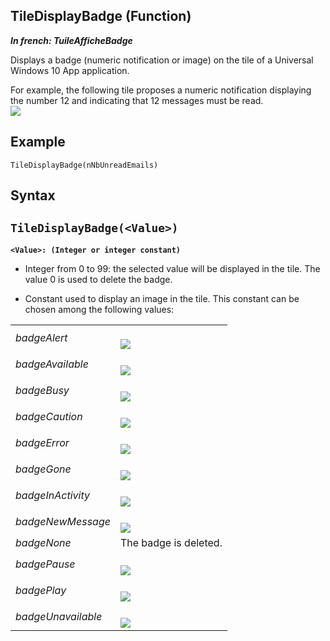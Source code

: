 
## TileDisplayBadge (Function)

***In french: TuileAfficheBadge***



<a name="XUse"></a>
<a name="Use"></a>
<a name="description"></a>
Displays a badge (numeric notification or image) on the tile of a Universal Windows 10 App application. 

For example, the following tile proposes a numeric notification displaying the number 12 and indicating that 12 messages must be read. 
<br>![](https://doc.pcsoft.fr/en-US/images/image.awp?langid=3&name=BadgeAffiche.gif)



<a name="Example1"></a>
<a name="sample_code"></a>

## Example


```wl
TileDisplayBadge(nNbUnreadEmails)
```

<a name="XSYNTAX"></a>

## Syntax
<a name="SYNTAX1"></a>

`TileDisplayBadge(<Value>)`
---

**`<Value>: (Integer or integer constant)`**



- Integer from 0 to 99: the selected value will be displayed in the tile.  The value 0 is used to delete the badge. 

- Constant used to display an image in the tile. This constant can be chosen among the following values: 
	


|   |   |
| --- | --- |
| *badgeAlert* | <br>![](https://doc.pcsoft.fr/en-US/images/image.awp?langid=3&name=badge_Alerte.gif)<br> |
| *badgeAvailable* | <br>![](https://doc.pcsoft.fr/en-US/images/image.awp?langid=3&name=badge_disponible.gif)<br> |
| *badgeBusy* | <br>![](https://doc.pcsoft.fr/en-US/images/image.awp?langid=3&name=badge_Occupe.gif)<br> |
| *badgeCaution* | <br>![](https://doc.pcsoft.fr/en-US/images/image.awp?langid=3&name=Badge_Attention.gif)<br> |
| *badgeError* | <br>![](https://doc.pcsoft.fr/en-US/images/image.awp?langid=3&name=Badge_Erreur.gif)<br> |
| *badgeGone* | <br>![](https://doc.pcsoft.fr/en-US/images/image.awp?langid=3&name=badge_Parti.gif)<br> |
| *badgeInActivity* | <br>![](https://doc.pcsoft.fr/en-US/images/image.awp?langid=3&name=Badge_EnActivite.gif)<br> |
| *badgeNewMessage* | <br>![](https://doc.pcsoft.fr/en-US/images/image.awp?langid=3&name=Badge_nv_mess.gif)<br> |
| *badgeNone* | The badge is deleted. |
| *badgePause* | <br>![](https://doc.pcsoft.fr/en-US/images/image.awp?langid=3&name=badge_Enpause.gif)<br> |
| *badgePlay* | <br>![](https://doc.pcsoft.fr/en-US/images/image.awp?langid=3&name=Badge_Lecture.gif)<br> |
| *badgeUnavailable* | <br>![](https://doc.pcsoft.fr/en-US/images/image.awp?langid=3&name=Badge_indispo.gif)<br> |














<a name="XComponent"></a>

